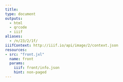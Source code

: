 ```yaml
---
title:
type: document
outputs:
  - html
  - qrcode
  - iiif
aliases:
  - /n/23/2/1f/
iiifContext: http://iiif.io/api/image/2/context.json
resources:
- src: "front.jxl"
  name: front
  params:
    iiif: front/info.json
    hint: non-paged
---
```

